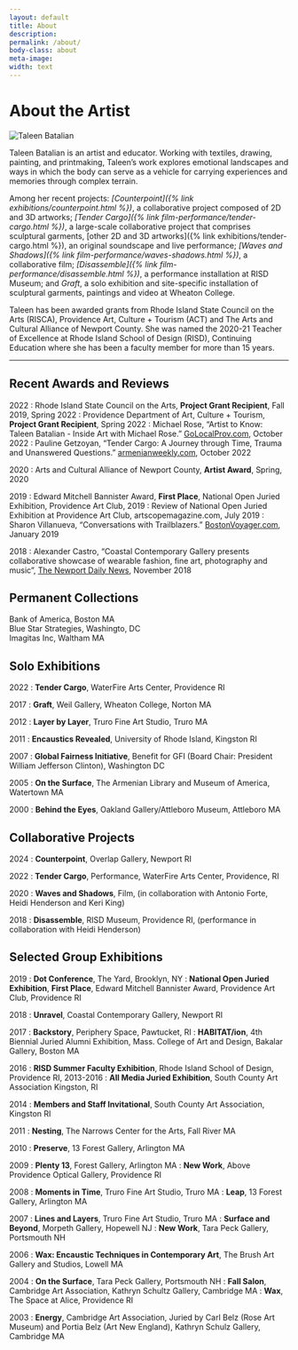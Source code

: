```yaml
---
layout: default
title: About
description: 
permalink: /about/
body-class: about
meta-image:
width: text
---
```


# About the Artist

<img class="artist-image" src="{% link assets/images/taleen-portrait-2022.jpg %}" alt="Taleen Batalian" />

Taleen Batalian is an artist and educator. Working with textiles, drawing, painting, and printmaking, Taleen’s work explores emotional landscapes and ways in which the body can serve as a vehicle for carrying experiences and memories through complex terrain.

Among her recent projects: _[Counterpoint]({% link exhibitions/counterpoint.html %})_, a collaborative project composed of 2D and 3D artworks; _[Tender Cargo]({% link film-performance/tender-cargo.html %})_, a large-scale collaborative project that comprises sculptural garments, [other 2D and 3D artworks]({% link exhibitions/tender-cargo.html %}), an original soundscape and live performance; _[Waves and Shadows]({% link film-performance/waves-shadows.html %})_, a collaborative film; _[Disassemble]({% link film-performance/disassemble.html %})_, a performance installation at RISD Museum; and _Graft_, a solo exhibition and site-specific installation of sculptural garments, paintings and video at Wheaton College.

Taleen has been awarded grants from Rhode Island State Council on the Arts (<span class="abbr">RISCA</span>), Providence Art, Culture + Tourism (<span class="abbr">ACT</span>) and The Arts and Cultural Alliance of Newport County. She was named the 2020-21 Teacher of Excellence at Rhode Island School of Design (<span class="abbr">RISD</span>), Continuing Education where she has been a faculty member for more than 15 years.

***

## Recent Awards and Reviews

2022
: Rhode Island State Council on the Arts, **Project Grant Recipient**, Fall 2019, Spring 2022
: Providence Department of Art, Culture + Tourism, **Project Grant Recipient**, Spring 2022
: Michael Rose, “Artist to Know: Taleen Batalian - Inside Art with Michael Rose.” <a href="https://www.golocalprov.com/lifestyle/artist-to-know-taleen-batalian-inside-art-with-michael-rose" target="_blank" title="Opens a new window">GoLocalProv.com</a>, October 2022
: Pauline Getzoyan, “Tender Cargo: A Journey through Time, Trauma and Unanswered Questions.” <a href="https://armenianweekly.com/2022/10/19/tender-cargo-a-journey-through-time-trauma-and-unanswered-questions/" target="_blank" title="Opens a new window">armenianweekly.com</a>, October 2022

2020
: Arts and Cultural Alliance of Newport County, **Artist Award**, Spring, 2020

2019
: Edward Mitchell Bannister Award, **First Place**, National Open Juried Exhibition, Providence Art Club, 2019
: Review of National Open Juried Exhibition at Providence Art Club, artscopemagazine.com, July 2019
: Sharon Villanueva, “Conversations with Trailblazers.” <a href="http://bostonvoyager.com/interview/conversations-inspiring-taleen-batalian/" target="_blank" title="Opens a new window">BostonVoyager.com</a>, January 2019

2018
: Alexander Castro, “Coastal Contemporary Gallery presents collaborative showcase of wearable fashion, fine art, photography and music”, <a href="https://www.newportri.com/story/entertainment/arts/2018/11/04/coastal-contemporary-gallery-presents-collaborative-showcase-wearable-fashion-fine-photography-music/9327330007/" target="_blank" title="Opens a new window">The Newport Daily News</a>, November 2018


## Permanent Collections

Bank of America, Boston MA  
Blue Star Strategies, Washingto, DC  
Imagitas Inc, Waltham MA


## Solo Exhibitions

2022
: **Tender Cargo**, WaterFire Arts Center, Providence RI

2017
: **Graft**, Weil Gallery, Wheaton College, Norton MA

2012
: **Layer by Layer**, Truro Fine Art Studio, Truro MA

2011
: **Encaustics Revealed**, University of Rhode Island, Kingston RI

2007
: **Global Fairness Initiative**, Benefit for GFI (Board Chair: President William Jefferson Clinton), Washington DC

2005
: **On the Surface**, The Armenian Library and Museum of America, Watertown MA

2000
: **Behind the Eyes**, Oakland Gallery/Attleboro Museum, Attleboro MA


## Collaborative Projects

2024
: **Counterpoint**, Overlap Gallery, Newport RI

2022
: **Tender Cargo**, Performance, WaterFire Arts Center, Providence, RI

2020
: **Waves and Shadows**, Film, (in collaboration with Antonio Forte, Heidi Henderson and Keri King)

2018
: **Disassemble**, RISD Museum, Providence RI, (performance in collaboration with Heidi Henderson)


## Selected Group Exhibitions

2019
: **Dot Conference**, The Yard, Brooklyn, NY
: **National Open Juried Exhibition**, **First Place**, Edward Mitchell Bannister Award, Providence Art Club, Providence RI

2018
: **Unravel**, Coastal Contemporary Gallery, Newport RI

2017
: **Backstory**, Periphery Space, Pawtucket, RI
: **HABITAT/ion**, 4th Biennial Juried Alumni Exhibition, Mass. College of Art and Design, Bakalar Gallery, Boston MA

2016
: **RISD Summer Faculty Exhibition**, Rhode Island School of Design, Providence RI, 2013-2016
: **All Media Juried Exhibition**, South County Art Association Kingston, RI

2014
: **Members and Staff Invitational**, South County Art Association, Kingston RI

2011
: **Nesting**, The Narrows Center for the Arts, Fall River MA

2010
: **Preserve**, 13 Forest Gallery, Arlington MA

2009
: **Plenty 13**, Forest Gallery, Arlington MA
: **New Work**, Above Providence Optical Gallery, Providence RI

2008
: **Moments in Time**, Truro Fine Art Studio, Truro MA
: **Leap**, 13 Forest Gallery, Arlington MA

2007
: **Lines and Layers**, Truro Fine Art Studio, Truro MA
: **Surface and Beyond**, Morpeth Gallery, Hopewell NJ
: **New Work**, Tara Peck Gallery, Portsmouth NH

2006
: **Wax: Encaustic Techniques in Contemporary Art**, The Brush Art Gallery and Studios, Lowell MA

2004
: **On the Surface**, Tara Peck Gallery, Portsmouth NH
: **Fall Salon**, Cambridge Art Association, Kathryn Schultz Gallery, Cambridge MA
: **Wax**, The Space at Alice, Providence RI

2003
: **Energy**, Cambridge Art Association, Juried by Carl Belz (Rose Art Museum) and Portia Belz (Art New England), Kathryn Schulz Gallery, Cambridge MA
